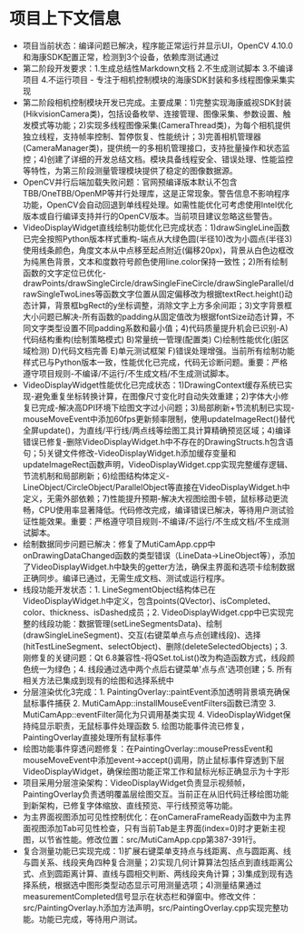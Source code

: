 # 项目上下文信息

- 项目当前状态：编译问题已解决，程序能正常运行并显示UI，OpenCV 4.10.0和海康SDK配置正常，检测到3个设备，依赖库测试通过
- 第二阶段开发要求：1.生成总结性Markdown文档 2.不生成测试脚本 3.不编译项目 4.不运行项目 - 专注于相机控制模块的海康SDK封装和多线程图像采集实现
- 第二阶段相机控制模块开发已完成。主要成果：1)完整实现海康威视SDK封装(HikvisionCamera类)，包括设备枚举、连接管理、图像采集、参数设置、触发模式等功能；2)实现多线程图像采集(CameraThread类)，为每个相机提供独立线程，支持帧率控制、暂停恢复、性能统计；3)完善相机管理器(CameraManager类)，提供统一的多相机管理接口，支持批量操作和状态监控；4)创建了详细的开发总结文档。模块具备线程安全、错误处理、性能监控等特性，为第三阶段测量管理模块提供了稳定的图像数据源。
- OpenCV并行后端加载失败问题：官网预编译版本默认不包含TBB/OneTBB/OpenMP等并行处理库，这是正常现象。警告信息不影响程序功能，OpenCV会自动回退到单线程处理。如需性能优化可考虑使用Intel优化版本或自行编译支持并行的OpenCV版本。当前项目建议忽略这些警告。
- VideoDisplayWidget直线绘制功能优化已完成状态：1)drawSingleLine函数已完全按照Python版本样式重构-端点从大绿色圆(半径10)改为小圆点(半径3)使用线条颜色，角度文本从中点移至起点附近(偏移20px)，背景从白色边框改为纯黑色背景，文本和度数符号颜色使用line.color保持一致性；2)所有绘制函数的文字定位已优化-drawPoints/drawSingleCircle/drawSingleFineCircle/drawSingleParallel/drawSingleTwoLines等函数文字位置从固定偏移改为根据textRect.height()动态计算，背景框bgRect的y坐标调整，消除文字上方多余间距；3)文字背景框大小问题已解决-所有函数的padding从固定值改为根据fontSize动态计算，不同文字类型设置不同padding系数和最小值；4)代码质量提升机会已识别-A)代码结构重构(绘制策略模式) B)常量统一管理(配置类) C)绘制性能优化(脏区域检测) D)代码文档完善 E)单元测试框架 F)错误处理增强。当前所有绘制功能样式已与Python版本一致，性能优化已完成，代码无诊断问题。重要：严格遵守项目规则-不编译/不运行/不生成文档/不生成测试脚本。
- VideoDisplayWidget性能优化已完成状态：1)DrawingContext缓存系统已实现-避免重复坐标转换计算，在图像尺寸变化时自动失效重建；2)字体大小修复已完成-解决高DPI环境下绘图文字过小问题；3)局部刷新+节流机制已实现-mouseMoveEvent中添加60fps更新频率限制，使用updateImageRect()替代全屏update()，为直线/平行线/两点线等绘图工具计算精确预览区域；4)编译错误已修复-删除VideoDisplayWidget.h中不存在的DrawingStructs.h包含语句；5)关键文件修改-VideoDisplayWidget.h添加缓存变量和updateImageRect函数声明，VideoDisplayWidget.cpp实现完整缓存逻辑、节流机制和局部刷新；6)绘图结构体定义-LineObject/CircleObject/ParallelObject等直接在VideoDisplayWidget.h中定义，无需外部依赖；7)性能提升预期-解决大视图绘图卡顿，鼠标移动更流畅，CPU使用率显著降低。代码修改完成，编译错误已解决，等待用户测试验证性能效果。重要：严格遵守项目规则-不编译/不运行/不生成文档/不生成测试脚本。
- 绘制数据同步问题已解决：修复了MutiCamApp.cpp中onDrawingDataChanged函数的类型错误（LineData->LineObject等），添加了VideoDisplayWidget.h中缺失的getter方法，确保主界面和选项卡绘制数据正确同步。编译已通过，无需生成文档、测试或运行程序。
- 线段功能开发状态：1. LineSegmentObject结构体已在VideoDisplayWidget.h中定义，包含points(QVector<QPointF>)、isCompleted、color、thickness、isDashed成员；2. VideoDisplayWidget.cpp中已实现完整的线段功能：数据管理(setLineSegmentsData)、绘制(drawSingleLineSegment)、交互(右键菜单点与点创建线段)、选择(hitTestLineSegment、selectObject)、删除(deleteSelectedObjects)；3. 刚修复的关键问题：Qt 6.8兼容性-将QSet.toList()改为构造函数方式，线段颜色统一为绿色；4. 线段通过选中两个点后右键菜单'点与点'选项创建；5. 所有相关方法已集成到现有的绘图和选择系统中
- 分层渲染优化3完成：1. PaintingOverlay::paintEvent添加透明背景填充确保鼠标事件捕获 2. MutiCamApp::installMouseEventFilters函数已清空 3. MutiCamApp::eventFilter简化为只调用基类实现 4. VideoDisplayWidget保持纯显示职责，无鼠标事件处理函数 5. 绘图功能事件流已修复，PaintingOverlay直接处理所有鼠标事件
- 绘图功能事件穿透问题修复：在PaintingOverlay::mousePressEvent和mouseMoveEvent中添加event->accept()调用，防止鼠标事件穿透到下层VideoDisplayWidget，确保绘图功能正常工作和鼠标光标正确显示为十字形
- 项目采用分层渲染架构：VideoDisplayWidget负责显示视频帧，PaintingOverlay负责透明覆盖层绘图交互。当前正在从旧代码迁移绘图功能到新架构，已修复字体缩放、直线预览、平行线预览等功能。
- 为主界面视图添加可见性控制优化：在onCameraFrameReady函数中为主界面视图添加Tab可见性检查，只有当前Tab是主界面(index=0)时才更新主视图，以节省性能。修改位置：src/MutiCamApp.cpp第387-391行。
- 复合测量功能已实现完成：1)扩展右键菜单支持点与线距离、点与圆距离、线与圆关系、线段夹角四种复合测量；2)实现几何计算算法包括点到直线距离公式、点到圆距离计算、直线与圆相交判断、两线段夹角计算；3)集成到现有选择系统，根据选中图形类型动态显示可用测量选项；4)测量结果通过measurementCompleted信号显示在状态栏和弹窗中。修改文件：src/PaintingOverlay.h添加方法声明，src/PaintingOverlay.cpp实现完整功能。功能已完成，等待用户测试。
